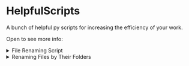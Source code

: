 # HelpfulScripts
A bunch of helpful py scripts for increasing the efficiency of your work.

Open to see more info:
<details>
<summary>File Renaming Script</summary>

## File Renaming Script *namefiles.py*

### Overview
This script renames all files in a specified directory by giving them a consistent base name followed by a sequential number. The filenames are formatted with a name and the increasing number (e.g., Ahtisaari1.jpg, Ahtisaari2.png). It also preserves the original file extensions and skips files without extensions.
### Prerequisites
- Python 3.x installed on your system.
- A directory containing the files you want to rename.
### Usage
1. Take the file *namefiles.py* to your main folder of the project.
2. Take the files you want to rename into the subfolder.
3. Navigate to the project directory:
```bash
cd <project-directory>
```
4. Run the script
```bash
python namefiles.py
```

### Example
#### Before running the Script
```markdown
training/Ahtisaari/
    1.jpg
    2.png
    randomfile.txt
```
#### After Running the Script
```markdown
training/Ahtisaari/
    Ahtisaari1.jpg
    Ahtisaari2.png
    Ahtisaari3.txt
```
### Customization
- Base Name: You can change the base_name variable in the script to use a different prefix for the renamed files.
- Directory Path: Update the directory variable to the path of your target folder.
</details>
<details>
<summary>Renaming Files by Their Folders</summary>    
## Renaming Files by Their Folders
Added the reading of the folder names in the File Renaming Script.

### Overview
This script renames all files in a specified directory by giving them the directory name followed by a sequential number.

### Prerequisites
- Python 3.x installed on your system.
- A directory containing the files you want to rename.
### Usage
1. Take the file *NameFilesByDirectory.py* to your main folder of the project.
2. Take the files you want to rename into the named subfolder (The files will have the name of this folder in them).
3. Change the variable "mainFolder" to fit your use. This is the Main Folder above the folders with the named folders.
4. Navigate to the project directory:
```bash
cd <project-directory>
```
5. Run the script
```bash
python NameFilesByDirectory.py
```

### Example
#### Before running the Script
```markdown
training/Ahtisaari/
    1.jpg
    2.png
    randomfile.txt
training/Kallio/
    134.jpg
    242.png
    randomfile5.txt
```
#### After Running the Script
```markdown
training/Ahtisaari/
    Ahtisaari1.jpg
    Ahtisaari2.png
    Ahtisaari3.txt
training/Kallio/
    Kallio1.jpg
    Kallio2.png
    Kallio3.txt
```
### Customization
- Base Name: You can change the folder names to use a different prefix for the renamed files. No need to edit the code here.
- Directory Path: Update the directory variable "mainFolder" to the path of your target folder. This is the Main Folder above the folders with the named folders.
</details>
